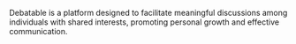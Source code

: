 Debatable is a platform designed to facilitate meaningful discussions among individuals with shared interests, promoting personal growth and effective communication.
